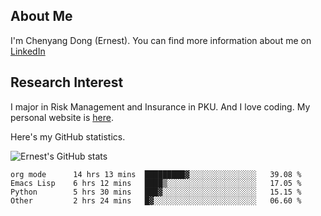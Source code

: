## About Me

I'm Chenyang Dong (Ernest). You can find more information about me on [LinkedIn](https://www.linkedin.com/in/%E6%99%A8%E9%98%B3-%E8%91%A3-918ab41b4/)

## Research Interest

I major in Risk Management and Insurance in PKU. And I love coding. My personal website is [here](https://ernestdong.github.io).

Here's my GitHub statistics.

![Ernest's GitHub stats](https://github-readme-stats.vercel.app/api?username=ErnestDong&show_icons=true?count_private=true)

<!--START_SECTION:waka-->

```text
org mode      14 hrs 13 mins  █████████▓░░░░░░░░░░░░░░░   39.08 %
Emacs Lisp    6 hrs 12 mins   ████▒░░░░░░░░░░░░░░░░░░░░   17.05 %
Python        5 hrs 30 mins   ███▓░░░░░░░░░░░░░░░░░░░░░   15.15 %
Other         2 hrs 24 mins   █▓░░░░░░░░░░░░░░░░░░░░░░░   06.60 %
```

<!--END_SECTION:waka-->

